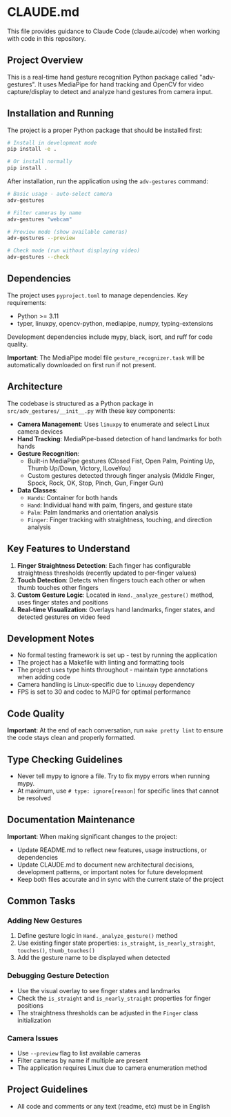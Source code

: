# CLAUDE.md

This file provides guidance to Claude Code (claude.ai/code) when working with code in this repository.

## Project Overview

This is a real-time hand gesture recognition Python package called "adv-gestures". It uses MediaPipe for hand tracking and OpenCV for video capture/display to detect and analyze hand gestures from camera input.

## Installation and Running

The project is a proper Python package that should be installed first:

```bash
# Install in development mode
pip install -e .

# Or install normally
pip install .
```

After installation, run the application using the `adv-gestures` command:

```bash
# Basic usage - auto-select camera
adv-gestures

# Filter cameras by name
adv-gestures "webcam"

# Preview mode (show available cameras)
adv-gestures --preview

# Check mode (run without displaying video)
adv-gestures --check
```

## Dependencies

The project uses `pyproject.toml` to manage dependencies. Key requirements:
- Python >= 3.11
- typer, linuxpy, opencv-python, mediapipe, numpy, typing-extensions

Development dependencies include mypy, black, isort, and ruff for code quality.

**Important**: The MediaPipe model file `gesture_recognizer.task` will be automatically downloaded on first run if not present.

## Architecture

The codebase is structured as a Python package in `src/adv_gestures/__init__.py` with these key components:

- **Camera Management**: Uses `linuxpy` to enumerate and select Linux camera devices
- **Hand Tracking**: MediaPipe-based detection of hand landmarks for both hands
- **Gesture Recognition**: 
  - Built-in MediaPipe gestures (Closed Fist, Open Palm, Pointing Up, Thumb Up/Down, Victory, ILoveYou)
  - Custom gestures detected through finger analysis (Middle Finger, Spock, Rock, OK, Stop, Pinch, Gun, Finger Gun)
- **Data Classes**:
  - `Hands`: Container for both hands
  - `Hand`: Individual hand with palm, fingers, and gesture state
  - `Palm`: Palm landmarks and orientation analysis
  - `Finger`: Finger tracking with straightness, touching, and direction analysis

## Key Features to Understand

1. **Finger Straightness Detection**: Each finger has configurable straightness thresholds (recently updated to per-finger values)
2. **Touch Detection**: Detects when fingers touch each other or when thumb touches other fingers
3. **Custom Gesture Logic**: Located in `Hand._analyze_gesture()` method, uses finger states and positions
4. **Real-time Visualization**: Overlays hand landmarks, finger states, and detected gestures on video feed

## Development Notes

- No formal testing framework is set up - test by running the application
- The project has a Makefile with linting and formatting tools
- The project uses type hints throughout - maintain type annotations when adding code
- Camera handling is Linux-specific due to `linuxpy` dependency
- FPS is set to 30 and codec to MJPG for optimal performance

## Code Quality

**Important**: At the end of each conversation, run `make pretty lint` to ensure the code stays clean and properly formatted.

## Type Checking Guidelines

- Never tell mypy to ignore a file. Try to fix mypy errors when running mypy.
- At maximum, use `# type: ignore[reason]` for specific lines that cannot be resolved

## Documentation Maintenance

**Important**: When making significant changes to the project:
- Update README.md to reflect new features, usage instructions, or dependencies
- Update CLAUDE.md to document new architectural decisions, development patterns, or important notes for future development
- Keep both files accurate and in sync with the current state of the project

## Common Tasks

### Adding New Gestures
1. Define gesture logic in `Hand._analyze_gesture()` method
2. Use existing finger state properties: `is_straight`, `is_nearly_straight`, `touches()`, `thumb_touches()`
3. Add the gesture name to be displayed when detected

### Debugging Gesture Detection
- Use the visual overlay to see finger states and landmarks
- Check the `is_straight` and `is_nearly_straight` properties for finger positions
- The straightness thresholds can be adjusted in the `Finger` class initialization

### Camera Issues
- Use `--preview` flag to list available cameras
- Filter cameras by name if multiple are present
- The application requires Linux due to camera enumeration method

## Project Guidelines

- All code and comments or any text (readme, etc) must be in English
